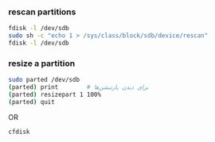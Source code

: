 

### rescan partitions
```sh
fdisk -l /dev/sdb
sudo sh -c "echo 1 > /sys/class/block/sdb/device/rescan"
fdisk -l /dev/sdb
```



### resize a partition
```sh
sudo parted /dev/sdb
(parted) print        # برای دیدن پارتیشن‌ها
(parted) resizepart 1 100%
(parted) quit
```
OR
```sh
cfdisk
```


